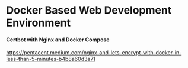 # Docker Based Web Development Environment

#### Certbot with Nginx and Docker Compose

https://pentacent.medium.com/nginx-and-lets-encrypt-with-docker-in-less-than-5-minutes-b4b8a60d3a71